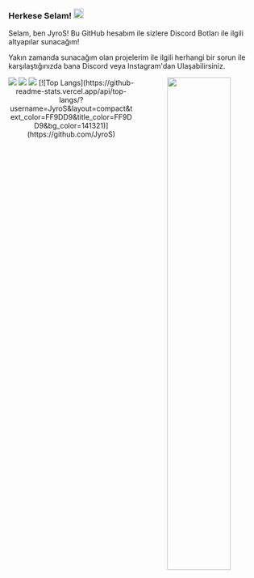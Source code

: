 ### Herkese Selam! <img src="https://media.giphy.com/media/Q7LHmoFwVP6Yc1swZs/giphy.gif" height="20px"></h2>

Selam, ben JyroS!
Bu GitHub hesabım ile sizlere Discord Botları ile ilgili altyapılar sunacağım!

Yakın zamanda sunacağım olan projelerim ile ilgili herhangi bir sorun ile karşılaştığınızda bana Discord veya Instagram'dan Ulaşabilirsiniz.


<p align="center">
 <a href="https://discord.com/users/325134650630471680" target"blank_"><img src="https://img.shields.io/badge/Discord%20-7289DA.svg?&style=for-the-badge&logo=discord&logoColor=white"></a>
  <a href="https://github.com/JyroS" target"blank_"><img src="https://img.shields.io/badge/GitHub%20-191717.svg?&style=for-the-badge&logo=github&logoColor=white"></a>
 <a href="https://www.instagram.com/jyros1/" target"blank_"><img src="https://img.shields.io/badge/INSTAGRAM%20-DC3175.svg?&style=for-the-badge&logo=instagram&logoColor=white"></a>


<img width="50%" align="right" src="https://github-readme-stats.vercel.app/api?username=JyroS&show_icons=true&hide_title=true&theme=merko">
[![Top Langs](https://github-readme-stats.vercel.app/api/top-langs/?username=JyroS&layout=compact&text_color=FF9DD9&title_color=FF9DD9&bg_color=141321)](https://github.com/JyroS)
